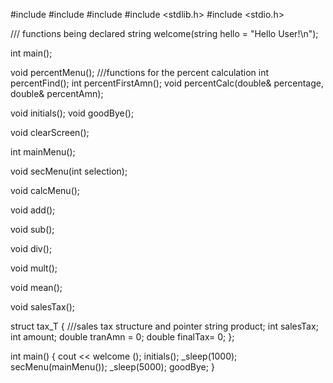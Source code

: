 #include <iostream>
#include <string>
#include <sstream>
#include <stdlib.h>
#include <stdio.h>

/// functions being declared
string welcome(string hello = "Hello User!\n");

int main();

void percentMenu(); ///functions for the percent calculation
int percentFind();
int percentFirstAmn();
void percentCalc(double& percentage, double& percentAmn);

void initials();
void goodBye();

void clearScreen();


int mainMenu();

void secMenu(int selection);

void calcMenu();


void add();

void sub();

void div();

void mult();

void mean();        

void salesTax();    

struct tax_T {     ///sales tax structure and pointer
  string product;
  int salesTax;
  int amount;
  double tranAmn = 0;
  double finalTax= 0;
};

int main()
{
  cout << welcome ();
  initials();
  _sleep(1000);
  secMenu(mainMenu());
  _sleep(5000);
  goodBye;
 }
 
 


